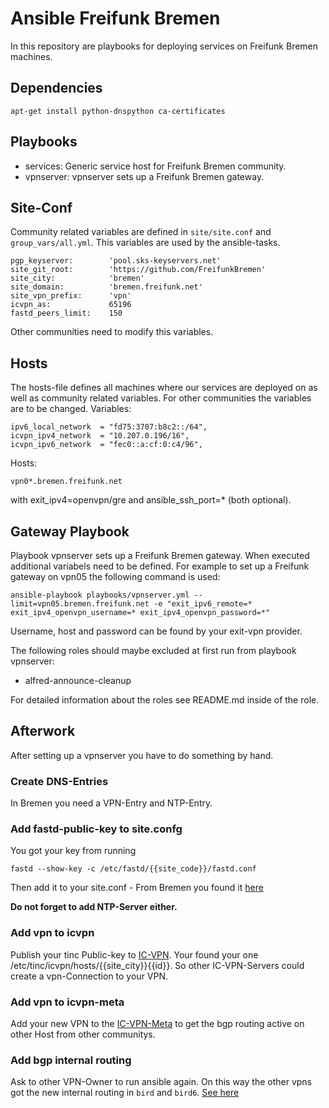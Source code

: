 Ansible Freifunk Bremen
=======================

In this repository are playbooks for deploying services on Freifunk Bremen machines.

## Dependencies

    apt-get install python-dnspython ca-certificates

## Playbooks

  * services: Generic service host for Freifunk Bremen community.
  * vpnserver: vpnserver sets up a Freifunk Bremen gateway.

## Site-Conf

Community related variables are defined in `site/site.conf` and `group_vars/all.yml`.
This variables are used by the ansible-tasks.

    pgp_keyserver:        'pool.sks-keyservers.net'
    site_git_root:        'https://github.com/FreifunkBremen'
    site_city:            'bremen'
    site_domain:          'bremen.freifunk.net'
    site_vpn_prefix:      'vpn'
    icvpn_as:             65196
    fastd_peers_limit:    150

Other communities need to modify this variables.

## Hosts

The hosts-file defines all machines where our services are deployed on as well as community related variables. For other communities the variables are to be changed.
Variables:

    ipv6_local_network  = "fd75:3707:b8c2::/64",
    icvpn_ipv4_network  = "10.207.0.196/16",
    icvpn_ipv6_network  = "fec0::a:cf:0:c4/96",

Hosts:

    vpn0*.bremen.freifunk.net

with exit_ipv4=openvpn/gre and ansible_ssh_port=* (both optional).

## Gateway Playbook

Playbook vpnserver sets up a Freifunk Bremen gateway. When executed additional variabels need to be defined. For example to set up a Freifunk gateway on vpn05 the following command is used:

    ansible-playbook playbooks/vpnserver.yml --limit=vpn05.bremen.freifunk.net -e "exit_ipv6_remote=* exit_ipv4_openvpn_username=* exit_ipv4_openvpn_password=*"

Username, host and password can be found by your exit-vpn provider.

The following roles should maybe excluded at first run from playbook vpnserver:

- alfred-announce-cleanup

For detailed information about the roles see README.md inside of the role.


## Afterwork
After setting up a vpnserver you have to do something by hand.

### Create DNS-Entries
In Bremen you need a VPN-Entry and NTP-Entry.

### Add fastd-public-key to site.confg
You got your key from running
```
fastd --show-key -c /etc/fastd/{{site_code}}/fastd.conf
```
Then add it to your site.conf - From Bremen you found it [here](https://github.com/FreifunkBremen/gluon-site-ffhb/blob/master/site.conf)

**Do not forget to add NTP-Server either.**

### Add vpn to icvpn
Publish your tinc Public-key to [IC-VPN](https://github.com/freifunk/icvpn).
Your found your one /etc/tinc/icvpn/hosts/{{site_city}}{{id}}.
So other IC-VPN-Servers could create a vpn-Connection to your VPN.


### Add vpn to icvpn-meta
Add your new VPN to the [IC-VPN-Meta](https://github.com/freifunk/icvpn-meta) to get the bgp routing active on other Host from other communitys.

### Add bgp internal routing
Ask to other VPN-Owner to run ansible again.
On this way the other vpns got the new internal routing in ```bird``` and ```bird6```.
[See here](https://github.com/FreifunkBremen/ansible/tree/master/roles/router-bird/templates)
